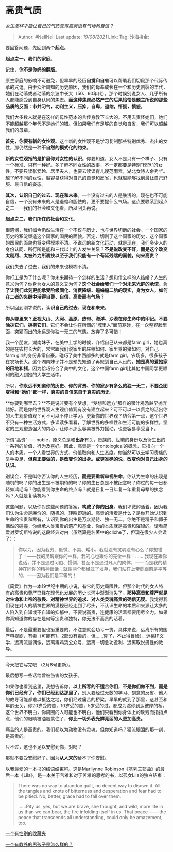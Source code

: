 # 高贵气质
*女生怎样才能让自己的气质变得高贵很有气场和自信？*

> Author: #NellNell
> Last update: *19/08/2021*
> Link:
> Tag:
> 沙海拾金:

要回答问题，先回到两个**起点**。

**起点之一，我们的家庭**。

记住，**你不是你妈的翻版**。

原生家庭的影响不可避免，但早早的经历**自觉和自省**可以帮助我们切段那个代际传承的咒诅。由于众所周知的历史原因，我们的母辈成长在一个和历史割裂的年代，她们在动荡或者动荡的余波中长大（50、60年代）。那个时候别说女人、几乎所有人都能感受到自身认同的焦虑。**而这种焦虑必然产生的后果恰恰是题主所说的那些品质的反面：市井习气，功利主义，压抑，自卑，退缩，怀疑，愤怒**。

我们大多数人就是在这样的母性范本的言传身教下长大的。不用去责怪她们，她们不能超越那个年代不是她们的错。但如果我们有足够的自觉和自省，我们可以超越我们的母辈。

**首先，你要有新的女性观**。这个新的女性观不是学习复制那些特别优秀、杰出的女性，那仍然是一种**不自然的模式化的约束**。

**新的女性观指的是扩展你对女性的认识**。你要知道，女人不是只有一个样子、只有一个标准、只有一种好。多了解不同女性的故事，不一定都要是特别“模范”的女性，不要只读张爱玲、居里夫人，也要去读读育儿嫂范雨素，湖北女诗人余秀华。越了解不同的女性，越容易获得对自己的自觉和反省，也就越能够找到最让自己舒服、最自信的姿态。

**其次，认识自己的过去、现在和未来**。一个没有过去的人是肤浅的，现在也不可能自信，一个没有未来的人是退缩和胆怯的，更不要提什么气场。这点要联系到起点之二——我们的社会和文化看，所以回头再说。

**起点之二，我们所在的社会和文化**。

很遗憾，我们如今仍然生活在一个不仅与历史、也与世界切断的社会。一个国家的历史的积淀塑造这个国家的国民的面貌。否定、切割了这个国家的历史，这个国家的国民的面貌也将变得模糊不清。不说远的新文化运动，就是现在，我们多少人的身份认同、所行所是能和三代以上的人发生关系？**不是说改变不好，而是这个改变太剧烈、太被外力所裹挟以至于我们只能有一个苟延残喘的面貌，何来高贵？**

我们失去了过去，我们的未来也模糊不清。

你打工是为了什么呢？你未来期待一个怎样的生活？想和什么样的人结婚？人生的意义为何？你身为女人的意义又为何？**这个社会给我们一个对未来光鲜的承诺，为了让我们此刻更能承受阶级固化、消费降级、逼婚逼二胎的现实，身为女人，如何在二者的夹缝中活得自尊、自信、高贵而有气场？**

所以回到刚才说的，**认识自己的过去、现在和未来**。

**你从哪里来？正视大山、大河、高原、热带、海洋、沙漠在你生命中的印记。不要涂抹它们，拥抱它们**。它们不会让你在所谓的“城里人”面前寒碜，在一众整容脸里面，突颖而出的永远是你独一无二的气质。放弃了多可惜！

我一个朋友，湖南妹子，在美中上学的时候，介绍自己从来都是farm girl，她也真的是在农村长大的，常常跟我们说家里的庄稼如何、家里养的猪如何，对自己farm girl的身份非常自豪。碰巧了美中西部多的就是farm girl，农场多，很多孩子在农场长大。这个湖南妹子并不是预先知道了再规划自己人设的，**她是真的爱她家的田地和猪**。因为恰巧符合了美中的文化，这个中国farm girl比其他中国同学更顺利的融入到她的大学生活中。

所以，**你永远不知道你的历史、你的背景、你的家乡有多么的独一无二，不要企图变得和“她们”都一样，真实的自信来自于真实的历史**。

**你要到哪里去？**不是说非要有个梦想，“梦想和远方”那样的蜜汁鸡汤越早抛弃越好。而是你的世界观人生观价值观有没有建立起来？可不可以一以贯之的活出你的人生观价值观？可不可以不停止学习、更新你的世界观？结合第一点，这个世界不只有一种生活方式，多读读多看看，了解世界的多样性和生活可能的多样性。坚定的三观塑造强大的内心，让你不那么容易被外力摇动，也更容易享受当下。

所谓“高贵”——noble，原义总是和**出身**有关，贵族的、世袭的身份以及衍生出的一系列的价值、行为及喜好。因此，高贵是一个ontological的概念，它指向一个人的本质。一个人看世界的方式、价值取向和人生态度。你当然可以去学习贵族的举手投足，**但真正要做的，是改变你的出身。或更准确的说，改变你对自己出身的认识。**

别误会，不是叫你否认你的人生经历，**而是要重新审视生命**。你认为生命的出现是随机的吗？你的出生是不被期待的吗？你的生日总是不被纪念吗？你过的每一日都轻如鸿毛吗？你能看到你生命的终点吗？就是日复一日年复一年重复母辈的执念吗？人就是复读机吗？

这些问题，以及你对这些问题的答案，**构成了你的出身**。我们卑微的活着，因为我们认为生命是廉价的、随机的、转瞬即逝的。高贵的活着是什么？是你开始认识到生命的宝贵和稀有，认识到你的出生是万众期待、独一无二，你绝不是精子和卵子偶然的碰撞，你继承人类宝贵的遗产和基业，你的本质就是高贵和璀璨的。请看简爱对罗切斯特说的这段经典对白（虽然算是名著中的cliche了，但现在很少人会读了）：

> 你以为，因为我穷、低微、不美、矮小，我就没有灵魂没有心么？你想错了！——我的灵魂跟你的一样，我的心也跟你的完全一样！…… 我现在跟你说话，并不是通过习俗、惯例，甚至不是通过凡人的肉体，——而是我的精神在同你的精神谈话；就像两个都经过了坟墓，我们站在上帝脚跟前是平等的，——因为我们是平等的！

《简爱》作为一本19世纪中期的小说，有它的历史局限性。但那个时代的女人特有的高贵和尊严已经在现代化发展的历史长河中渐渐消失了。**那种高贵和尊严就是对生命和上帝的敬畏、对精神世界的追求、对人类灵魂高贵的确信无疑**。我觉得我们现在对人的精神世界的漠视已经走到了尽头，不认识生命的本质和来源让太多的人陷入到自知或不自知的抑郁中，不要说高贵，连健康的活着都要用尽全力。如果你真知道你的存在是何等宝贵和独特，你无法不高贵的活着。

最后，不是最重要但也挺重要的，不注意就会功亏一篑。具体来说，远离所有的国产电视剧，有毒（可能有1、2部没有毒的，但……算了，不止得冒险），远离IP文学，远离流量偶像，远离毒鸡汤公众号，远离一切急功近利、远离取悦男性的教导。

---

今天把它写完吧 （2月8号更新）。

最后想写一些话给曾被伤害的女孩子。

如果你也看到这里，我想告诉你，**以上所写的不适合你们**，**不是你们做不到，而是你们已经有了，你们已经到达那里了**，别人要经过无数的学习、刻意的反省、他人的教导可能都难以抵达之地，你们经过痛苦的桥梁，早早的就到了那里，这甚至和年龄无关，你20岁受的苦，10岁受的苦，5岁受的过，都成为渡你到达彼岸的桥。这个世界不明白，你周围的人可能也不明白，他们只看到你身体上的缺残而指指点点，他们的眼睛被油脂蒙住了，**你比一切外表光鲜亮丽的人更加高贵。**

痛苦的人是高贵的。我们都以为动物没有灵魂，但你知道吗？猫流眼泪的那一刻，是高贵的。

只不过，这也不足以安慰到你，对吗？

那就不要受安慰好了。因为**从人来的**给不了你安慰。

以我最爱的一本书的结语结束吧。这是Marilynne Robinson《基列三部曲》的最后一本《Lila》，是一本关于苦难和对于苦难的思考的书，以孤女Lila的独白结束：

> There was no way to abandon guilt, no decent way to disown it. All the tangles and knots of bitterness and desperation and fear had to be pitied. No, better, grace had to fall over them.
>
> ……Pity us, yes, but we are brave, she thought, and wild, more life in us than we can bear, the fire infolding itself in us. That peace —— the peace that transcends all understanding, could only be amazement, too.

[一个有性别的收藏夹](https://www.zhihu.com/collection/326955627)

[一个有教养的男孩子是怎么样的？](https://www.zhihu.com/question/288381809/answer/681425360)
